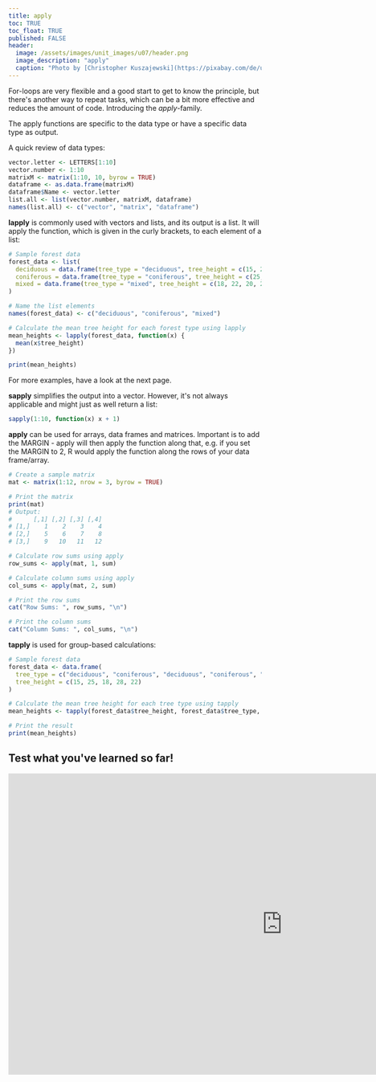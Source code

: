 ```yaml
---
title: apply
toc: TRUE
toc_float: TRUE
published: FALSE
header:
  image: /assets/images/unit_images/u07/header.png
  image_description: "apply"
  caption: "Photo by [Christopher Kuszajewski](https://pixabay.com/de/users/kuszapro-369349/?utm_source=link-attribution&amp;utm_medium=referral&amp;utm_campaign=image&amp;utm_content=583537) [from Pixabay](https://pixabay.com/de/?utm_source=link-attribution&amp;utm_medium=referral&amp;utm_campaign=image&amp;utm_content=583537)"
---
```


For-loops are very flexible and a good start to get to know the principle, but there's another way to repeat tasks, which can be a bit more effective and reduces the amount of code. Introducing the *apply*-family.

The apply functions are specific to the data type or have a specific data type as output.

A quick review of data types:

```r
vector.letter <- LETTERS[1:10]
vector.number <- 1:10
matrixM <- matrix(1:10, 10, byrow = TRUE)
dataframe <- as.data.frame(matrixM)
dataframe$Name <- vector.letter
list.all <- list(vector.number, matrixM, dataframe)
names(list.all) <- c("vector", "matrix", "dataframe")

```

**lapply** is commonly used with vectors and lists, and its output is a list.
It will apply the function, which is given in the curly brackets, to each element of a list:


```r
# Sample forest data
forest_data <- list(
  deciduous = data.frame(tree_type = "deciduous", tree_height = c(15, 20, 18, 22, 19)),
  coniferous = data.frame(tree_type = "coniferous", tree_height = c(25, 28, 24, 30, 27)),
  mixed = data.frame(tree_type = "mixed", tree_height = c(18, 22, 20, 24, 21))
)

# Name the list elements
names(forest_data) <- c("deciduous", "coniferous", "mixed")

# Calculate the mean tree height for each forest type using lapply
mean_heights <- lapply(forest_data, function(x) {
  mean(x$tree_height)
})

print(mean_heights)
```

For more examples, have a look at the next page.

**sapply** simplifies the output into a vector. However, it's not always applicable and might just as well return a list:

```r
sapply(1:10, function(x) x + 1)

```
**apply** can be used for arrays, data frames and matrices. Important is to add the MARGIN - apply will then apply the function along that, e.g. if you set the MARGIN to 2, R would apply the function along the rows of your data frame/array.

```r
# Create a sample matrix
mat <- matrix(1:12, nrow = 3, byrow = TRUE)

# Print the matrix
print(mat)
# Output:
#      [,1] [,2] [,3] [,4]
# [1,]    1    2    3    4
# [2,]    5    6    7    8
# [3,]    9   10   11   12

# Calculate row sums using apply
row_sums <- apply(mat, 1, sum)

# Calculate column sums using apply
col_sums <- apply(mat, 2, sum)

# Print the row sums
cat("Row Sums: ", row_sums, "\n")

# Print the column sums
cat("Column Sums: ", col_sums, "\n")


```

**tapply** is used for group-based calculations:

```r
# Sample forest data
forest_data <- data.frame(
  tree_type = c("deciduous", "coniferous", "deciduous", "coniferous", "deciduous"),
  tree_height = c(15, 25, 18, 28, 22)
)

# Calculate the mean tree height for each tree type using tapply
mean_heights <- tapply(forest_data$tree_height, forest_data$tree_type, mean)

# Print the result
print(mean_heights)

```
## Test what you've learned so far!

<iframe src="https://geomoer.github.io/moer-h5p-content/h5p-standalone-1.3.x/demo/base-r-unit07-apply.html" width="1090" height="600" frameborder="0" allowfullscreen="allowfullscreen" allow="geolocation *; microphone *; camera *; midi *; encrypted-media *"> </iframe><script src="https://h5p.org/sites/all/modules/h5p/library/js/h5p-resizer.js" charset="UTF-8"></script> 

